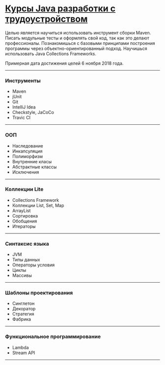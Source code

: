 # [Курсы Java разработки c трудоустройством](http://job4j.ru/)
Целью является научиться использовать инструмент сборки Maven. Писать модульные тесты и оформлять свой код, так как это делают профессионалы. Познакомишься с базовыми принципами построения программы через объектно-ориентированный подход. Научишься использовать Java Collections Frameworks.

Примерная дата достижения целей 6 ноября 2018 года.
***
### Инструменты
* Maven
* jUnit
* Git
* IntelliJ Idea
* Сheckstyle, JaCoCo
* Travic CI
***
### ООП
* Наследование
* Инкапсуляция
* Полиморфизм
* Внутренние класы
* Абстрактные классы
* Исключения
***
### Коллекции Lite
* Collections Framework
* Коллекции List, Set, Map
* ArrayList
* Сортировка
* Обобщения
* Итераторы
***
### Синтаксис языка
* JVM
* Типы данных
* Операторы условия
* Циклы
* Массивы
***
### Шаблоны проектирования
* Синглетон
* Декоратор
* Стратегия
* Фабрика
***
### Функциональное программирование
* Lambda
* Stream API
***